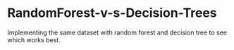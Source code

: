 # RandomForest-v-s-Decision-Trees
Implementing the same dataset with random forest and decision tree to see which works best. 
